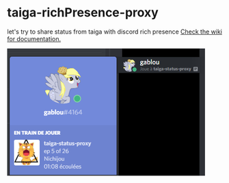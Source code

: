 # taiga-richPresence-proxy
let's try to share status from taiga with discord rich presence
[Check the wiki for documentation.](https://github.com/gablou/taiga-richPresence-proxy/wiki)

![example](profil.png)